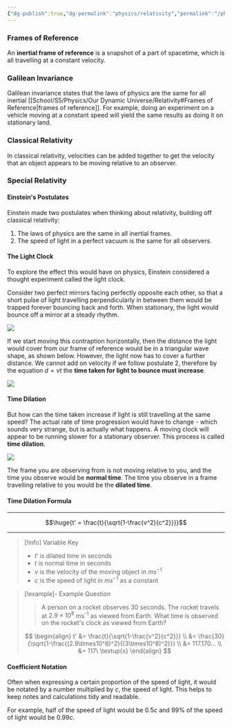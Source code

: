 ```yaml
---
{"dg-publish":true,"dg-permalink":"physics/relativity","permalink":"/physics/relativity/","dgHomeLink":true,"dgPassFrontmatter":false}
---
```



### Frames of Reference
An **inertial frame of reference** is a snapshot of a part of spacetime, which is all travelling at a constant velocity.

### Galilean Invariance
Galilean invariance states that the laws of physics are the same for all inertial [[School/S5/Physics/Our Dynamic Universe/Relativity#Frames of Reference|frames of reference]]. For example, doing an experiment on a vehicle moving at a constant speed will yield the same results as doing it on stationary land.

### Classical Relativity
In classical relativity, velocities can be added together to get the velocity that an object appears to be moving relative to an observer.

<style>
.container {font-family: sans-serif; text-align: center;}
.button-wrapper button {z-index: 1;height: 40px; width: 100px; margin: 10px;padding: 5px;}
.excalidraw .App-menu_top .buttonList { display: flex;}
.excalidraw-wrapper { height: 800px; margin: 50px; position: relative;}
:root[dir="ltr"] .excalidraw .layer-ui__wrapper .zen-mode-transition.App-menu_bottom--transition-left {transform: none;}
</style><script src="https://unpkg.com/react@17/umd/react.production.min.js"></script><script src="https://unpkg.com/react-dom@17/umd/react-dom.production.min.js"></script><script type="text/javascript" src="https://unpkg.com/@excalidraw/excalidraw@0.12.0/dist/excalidraw.production.min.js"></script><div id="Relativity_2022-09-30_1011.05.excalidraw.md1"></div><script>(function(){const InitialData={"type":"excalidraw","version":2,"source":"https://excalidraw.com","elements":[{"type":"ellipse","version":1549,"versionNonce":1052276373,"isDeleted":false,"id":"4Er9wPTWKslRklkEMVLZm","fillStyle":"solid","strokeWidth":2,"strokeStyle":"solid","roughness":1,"opacity":100,"angle":0,"x":208.33101699713984,"y":-100.95340634520743,"strokeColor":"#000000","backgroundColor":"transparent","width":70.703125,"height":65.07547669491527,"seed":1767593051,"groupIds":["os9yYNJUijqUGjCYkEuED"],"strokeSharpness":"sharp","boundElements":[],"updated":1664529359749,"link":null,"locked":false},{"type":"line","version":1613,"versionNonce":2074939,"isDeleted":false,"id":"EHRAteEPd7Mxje56CWbvx","fillStyle":"solid","strokeWidth":2,"strokeStyle":"solid","roughness":1,"opacity":100,"angle":0,"x":239.81936445476708,"y":-36.10474416641863,"strokeColor":"#000000","backgroundColor":"#ced4da","width":3.4692796610169694,"height":78.89300847457628,"seed":1811346133,"groupIds":["os9yYNJUijqUGjCYkEuED"],"strokeSharpness":"round","boundElements":[],"updated":1664529359749,"link":null,"locked":false,"lastCommittedPoint":null,"startArrowhead":null,"endArrowhead":null,"points":[[0,0],[-3.4692796610169694,78.89300847457628]]},{"type":"line","version":1566,"versionNonce":1375132661,"isDeleted":false,"id":"mlKTjfEg3NANX8nxHBimp","fillStyle":"solid","strokeWidth":2,"strokeStyle":"solid","roughness":1,"opacity":100,"angle":0,"x":236.52222462425811,"y":44.8075969352749,"strokeColor":"#000000","backgroundColor":"#ced4da","width":31.230137711864415,"height":48.113082627118615,"seed":692457723,"groupIds":["os9yYNJUijqUGjCYkEuED"],"strokeSharpness":"round","boundElements":[],"updated":1664529359749,"link":null,"locked":false,"lastCommittedPoint":null,"startArrowhead":null,"endArrowhead":null,"points":[[0,0],[31.230137711864415,48.113082627118615]]},{"type":"line","version":1543,"versionNonce":309119451,"isDeleted":false,"id":"jR0FzDWE2nPrsUCkBKV6L","fillStyle":"solid","strokeWidth":2,"strokeStyle":"solid","roughness":1,"opacity":100,"angle":0,"x":231.92741530222406,"y":41.28535117256162,"strokeColor":"#000000","backgroundColor":"#ced4da","width":26.721398305084733,"height":44.696769067796595,"seed":43765813,"groupIds":["os9yYNJUijqUGjCYkEuED"],"strokeSharpness":"round","boundElements":[],"updated":1664529359749,"link":null,"locked":false,"lastCommittedPoint":null,"startArrowhead":null,"endArrowhead":null,"points":[[0,0],[-26.721398305084733,44.696769067796595]]},{"type":"line","version":1519,"versionNonce":788632917,"isDeleted":false,"id":"pjWGrBJKlwrp7RmmjpQXR","fillStyle":"solid","strokeWidth":2,"strokeStyle":"solid","roughness":1,"opacity":100,"angle":0,"x":209.60882420052872,"y":-21.12195814947243,"strokeColor":"#000000","backgroundColor":"#ced4da","width":30.336334745762713,"height":29.118114406779682,"seed":1643133339,"groupIds":["os9yYNJUijqUGjCYkEuED"],"strokeSharpness":"round","boundElements":[],"updated":1664529359749,"link":null,"locked":false,"lastCommittedPoint":null,"startArrowhead":null,"endArrowhead":null,"points":[[0,0],[30.336334745762713,29.118114406779682]]},{"type":"line","version":1539,"versionNonce":1804392059,"isDeleted":false,"id":"hNccGPaCq6L0E3Zg45KtX","fillStyle":"solid","strokeWidth":2,"strokeStyle":"solid","roughness":1,"opacity":100,"angle":0,"x":241.9313877598513,"y":7.506219816629727,"strokeColor":"#000000","backgroundColor":"#ced4da","width":43.71689618644069,"height":24.65572033898303,"seed":528351637,"groupIds":["os9yYNJUijqUGjCYkEuED"],"strokeSharpness":"round","boundElements":[],"updated":1664529359749,"link":null,"locked":false,"lastCommittedPoint":null,"startArrowhead":null,"endArrowhead":null,"points":[[0,0],[43.71689618644069,-24.65572033898303]]},{"type":"line","version":1560,"versionNonce":19800757,"isDeleted":false,"id":"_gopHHvcxu-0gAniLz54Z","fillStyle":"solid","strokeWidth":2,"strokeStyle":"solid","roughness":1,"opacity":100,"angle":0,"x":196.54135862849648,"y":-95.24795126387743,"strokeColor":"#000000","backgroundColor":"transparent","width":101.58390871956954,"height":20.667177336663002,"seed":546065979,"groupIds":["os9yYNJUijqUGjCYkEuED"],"strokeSharpness":"round","boundElements":[],"updated":1664529359749,"link":null,"locked":false,"lastCommittedPoint":null,"startArrowhead":null,"endArrowhead":null,"points":[[0,0],[101.58390871956954,20.667177336663002]]},{"type":"rectangle","version":1867,"versionNonce":172117787,"isDeleted":false,"id":"8QGFshbPX9sTeYuRx7G5-","fillStyle":"solid","strokeWidth":2,"strokeStyle":"solid","roughness":1,"opacity":100,"angle":0.1875122815022081,"x":219.50517716120407,"y":-108.77075097585929,"strokeColor":"#000000","backgroundColor":"#fff","width":60.80038225609772,"height":20.973397018360654,"seed":936576757,"groupIds":["os9yYNJUijqUGjCYkEuED"],"strokeSharpness":"sharp","boundElements":[],"updated":1664529359749,"link":null,"locked":false},{"type":"ellipse","version":1993,"versionNonce":1830945813,"isDeleted":false,"id":"Tl-z7-3QyoIitelIpTnak","fillStyle":"solid","strokeWidth":2,"strokeStyle":"solid","roughness":1,"opacity":100,"angle":0,"x":-161.31415602121433,"y":-102.27038645965894,"strokeColor":"#000000","backgroundColor":"transparent","width":70.703125,"height":65.07547669491527,"seed":389700859,"groupIds":["r-DODbpjr6XA-GJth1Cal"],"strokeSharpness":"sharp","boundElements":[],"updated":1664529359749,"link":null,"locked":false},{"type":"line","version":2057,"versionNonce":1895805883,"isDeleted":false,"id":"u_S7iRModOMXGUPgJJ_fv","fillStyle":"solid","strokeWidth":2,"strokeStyle":"solid","roughness":1,"opacity":100,"angle":0,"x":-129.8258085635871,"y":-37.42172428087014,"strokeColor":"#000000","backgroundColor":"#ced4da","width":3.4692796610169694,"height":78.89300847457628,"seed":1440891957,"groupIds":["r-DODbpjr6XA-GJth1Cal"],"strokeSharpness":"round","boundElements":[],"updated":1664529359749,"link":null,"locked":false,"lastCommittedPoint":null,"startArrowhead":null,"endArrowhead":null,"points":[[0,0],[-3.4692796610169694,78.89300847457628]]},{"type":"line","version":2010,"versionNonce":1725086069,"isDeleted":false,"id":"39ru5A6YSXmq66-cxwN7d","fillStyle":"solid","strokeWidth":2,"strokeStyle":"solid","roughness":1,"opacity":100,"angle":0,"x":-133.12294839409606,"y":43.49061682082157,"strokeColor":"#000000","backgroundColor":"#ced4da","width":31.230137711864415,"height":48.113082627118615,"seed":595264923,"groupIds":["r-DODbpjr6XA-GJth1Cal"],"strokeSharpness":"round","boundElements":[],"updated":1664529359749,"link":null,"locked":false,"lastCommittedPoint":null,"startArrowhead":null,"endArrowhead":null,"points":[[0,0],[31.230137711864415,48.113082627118615]]},{"type":"line","version":1987,"versionNonce":803701851,"isDeleted":false,"id":"ghQtFsj-xshWQdq8IIrSz","fillStyle":"solid","strokeWidth":2,"strokeStyle":"solid","roughness":1,"opacity":100,"angle":0,"x":-137.7177577161283,"y":39.96837105811193,"strokeColor":"#000000","backgroundColor":"#ced4da","width":26.721398305084733,"height":44.696769067796595,"seed":701887893,"groupIds":["r-DODbpjr6XA-GJth1Cal"],"strokeSharpness":"round","boundElements":[],"updated":1664529359749,"link":null,"locked":false,"lastCommittedPoint":null,"startArrowhead":null,"endArrowhead":null,"points":[[0,0],[-26.721398305084733,44.696769067796595]]},{"type":"line","version":2048,"versionNonce":1199948501,"isDeleted":false,"id":"oKZ8Ng-qh794NXwPpK9AH","fillStyle":"solid","strokeWidth":2,"strokeStyle":"solid","roughness":1,"opacity":100,"angle":0,"x":-173.38896897878567,"y":7.0744911510408315,"strokeColor":"#000000","backgroundColor":"#ced4da","width":41.290187301091635,"height":26.446151275789703,"seed":2128452155,"groupIds":["r-DODbpjr6XA-GJth1Cal"],"strokeSharpness":"round","boundElements":[],"updated":1664529359749,"link":null,"locked":false,"lastCommittedPoint":null,"startArrowhead":null,"endArrowhead":null,"points":[[0,0],[41.290187301091635,-26.446151275789703]]},{"type":"line","version":2133,"versionNonce":785137915,"isDeleted":false,"id":"6vMMDxJoBdKm2m711I8gG","fillStyle":"solid","strokeWidth":2,"strokeStyle":"solid","roughness":1,"opacity":100,"angle":0,"x":-133.072500047233,"y":-20.70336593162591,"strokeColor":"#000000","backgroundColor":"#ced4da","width":45.537960414840654,"height":6.804078354733065,"seed":453802741,"groupIds":["r-DODbpjr6XA-GJth1Cal"],"strokeSharpness":"round","boundElements":[],"updated":1664529359750,"link":null,"locked":false,"lastCommittedPoint":null,"startArrowhead":null,"endArrowhead":null,"points":[[0,0],[45.537960414840654,-6.804078354733065]]},{"type":"freedraw","version":16,"versionNonce":600875061,"isDeleted":false,"id":"qLF3DpDVu4EmHv-NvhzUa","fillStyle":"hachure","strokeWidth":0.5,"strokeStyle":"solid","roughness":1,"opacity":100,"angle":0,"x":-83.94512534274384,"y":-39.131068544200104,"strokeColor":"#000000","backgroundColor":"transparent","width":4.644797839580292,"height":22.294961591162036,"seed":1000952187,"groupIds":[],"strokeSharpness":"round","boundElements":[],"updated":1664529359750,"link":null,"locked":false,"points":[[0,0],[-4.644797839580292,22.294961591162036]],"lastCommittedPoint":null,"simulatePressure":true,"pressures":[]},{"type":"freedraw","version":21,"versionNonce":925919643,"isDeleted":false,"id":"wL1v2uTjd3nun-xqLCG9v","fillStyle":"hachure","strokeWidth":0.5,"strokeStyle":"solid","roughness":1,"opacity":100,"angle":0,"x":-88.12543064108672,"y":-19.15848461069595,"strokeColor":"#000000","backgroundColor":"transparent","width":6.038211676895628,"height":0,"seed":2013272341,"groupIds":[],"strokeSharpness":"round","boundElements":[],"updated":1664529359750,"link":null,"locked":false,"points":[[0,0],[1.393435099447629,0],[3.25134147800037,0],[3.715812757105482,0],[5.109247856553111,0],[6.038211676895628,0],[6.038211676895628,0]],"lastCommittedPoint":null,"simulatePressure":true,"pressures":[]},{"type":"freedraw","version":25,"versionNonce":1637405077,"isDeleted":false,"id":"uPN_SZ6sbGTcHdJHOm6i-","fillStyle":"hachure","strokeWidth":0.5,"strokeStyle":"solid","roughness":1,"opacity":100,"angle":0,"x":-82.5516902432962,"y":-21.016412251380956,"strokeColor":"#000000","backgroundColor":"transparent","width":3.25134147800037,"height":7.896118055448369,"seed":1705609397,"groupIds":[],"strokeSharpness":"round","boundElements":[],"updated":1664529359750,"link":null,"locked":false,"points":[[0,0],[0.464471279105112,-0.9289425582102524],[0.928942558210224,-2.786870198895258],[1.857906378552741,-4.180305298342887],[1.857906378552741,-4.644776577447999],[2.322377657657853,-4.644776577447999],[2.322377657657853,-5.109247856553139],[2.322377657657853,-5.573740397790516],[2.786870198895201,-6.038211676895628],[3.25134147800037,-6.967175497238145],[3.25134147800037,-7.896118055448369],[3.25134147800037,-7.896118055448369]],"lastCommittedPoint":null,"simulatePressure":true,"pressures":[]},{"type":"freedraw","version":30,"versionNonce":1044807227,"isDeleted":false,"id":"QaC9fKbM8xbpscGK9BRBe","fillStyle":"hachure","strokeWidth":0.5,"strokeStyle":"solid","roughness":1,"opacity":100,"angle":0,"x":-79.764820044401,"y":-29.37702284806673,"strokeColor":"#000000","backgroundColor":"transparent","width":15.327786093923919,"height":0.464471279105112,"seed":1485011163,"groupIds":[],"strokeSharpness":"round","boundElements":[],"updated":1664529359750,"link":null,"locked":false,"points":[[0,0],[0.46447127910516883,0],[1.8579063785527978,0],[3.715812757105539,0],[5.573740397790516,-0.464471279105112],[6.967175497238145,-0.464471279105112],[7.896118055448426,-0.464471279105112],[9.289553154896055,-0.464471279105112],[9.754045696133403,-0.464471279105112],[10.218516975238572,-0.464471279105112],[10.682988254343684,-0.464471279105112],[11.147480795581032,-0.464471279105112],[12.076423353791313,-0.464471279105112],[13.00538717413383,-0.464471279105112],[14.86329355268657,-0.464471279105112],[15.327786093923919,-0.464471279105112],[15.327786093923919,-0.464471279105112]],"lastCommittedPoint":null,"simulatePressure":true,"pressures":[]},{"type":"freedraw","version":42,"versionNonce":236181237,"isDeleted":false,"id":"dXD1veA7qHwB7QpElNCCm","fillStyle":"hachure","strokeWidth":0.5,"strokeStyle":"solid","roughness":1,"opacity":100,"angle":0,"x":-82.5516902432962,"y":-41.91793874309536,"strokeColor":"#000000","backgroundColor":"transparent","width":20.43703395047703,"height":10.683009516475892,"seed":1076640379,"groupIds":[],"strokeSharpness":"round","boundElements":[],"updated":1664529359750,"link":null,"locked":false,"points":[[0,0],[0.464471279105112,0],[1.857906378552741,0],[3.715812757105482,0],[5.109247856553111,0],[6.967175497238088,0],[8.825081875790886,0],[10.682988254343627,0],[12.076423353791256,0],[13.934350994476233,0],[15.327786093923862,0],[16.256728652134143,0],[17.18569247247666,0],[18.11465629281912,0],[18.579127571924232,0],[19.0435988510294,0],[19.97256267137186,0],[20.43703395047703,0],[20.43703395047703,0.4644925412373766],[20.43703395047703,1.8579276406850056],[20.43703395047703,4.644797839580264],[20.43703395047703,6.502704218133005],[20.43703395047703,7.431668038475522],[20.43703395047703,8.360610596685774],[20.43703395047703,8.82510313792315],[20.43703395047703,9.754045696133375],[20.43703395047703,10.21853823737078],[20.43703395047703,10.683009516475892],[20.43703395047703,10.683009516475892]],"lastCommittedPoint":null,"simulatePressure":true,"pressures":[]},{"type":"freedraw","version":22,"versionNonce":1861287643,"isDeleted":false,"id":"EgOuPK27FkP9ZOzIt9OUT","fillStyle":"hachure","strokeWidth":0.5,"strokeStyle":"solid","roughness":1,"opacity":100,"angle":0,"x":-28.207721364838733,"y":-41.453446201857986,"strokeColor":"#000000","backgroundColor":"transparent","width":0,"height":7.431646776343257,"seed":1403262939,"groupIds":[],"strokeSharpness":"round","boundElements":[],"updated":1664529359750,"link":null,"locked":false,"points":[[0,0],[0,0.9289425582102524],[0,1.857906378552741],[0,2.786870198895258],[0,3.7158127571055104],[0,6.502682956000768],[0,6.967175497238145],[0,7.431646776343257],[0,7.431646776343257]],"lastCommittedPoint":null,"simulatePressure":true,"pressures":[]},{"type":"freedraw","version":55,"versionNonce":1942433877,"isDeleted":false,"id":"NIGJ4TLgQGTLSy0ghL8rg","fillStyle":"hachure","strokeWidth":0.5,"strokeStyle":"solid","roughness":1,"opacity":100,"angle":0,"x":-27.27877880662851,"y":-41.91793874309536,"strokeColor":"#000000","backgroundColor":"transparent","width":12.076423353791256,"height":6.502704218133005,"seed":2108870395,"groupIds":[],"strokeSharpness":"round","boundElements":[],"updated":1664529359750,"link":null,"locked":false,"points":[[0,0],[0.464492541237405,0],[0.928963820342517,0],[1.393435099447629,0],[1.857927640685034,0],[2.322398919790146,0],[2.786870198895258,0],[3.251362740132663,0],[4.180305298342887,0],[4.644797839580292,0],[6.502704218133033,1.393435099447629],[6.967175497238145,1.8579276406850056],[7.43166803847555,2.3223989197901176],[7.896139317580662,2.786870198895258],[7.896139317580662,3.2513627401326346],[8.360610596685774,3.7158340192377466],[8.360610596685774,4.180305298342887],[8.360610596685774,4.644797839580264],[8.360610596685774,5.109269118685376],[8.360610596685774,5.573740397790516],[7.896139317580662,5.573740397790516],[7.43166803847555,5.573740397790516],[6.967175497238145,5.573740397790516],[6.502704218133033,6.038232939027893],[6.038232939027921,6.038232939027893],[5.573740397790516,6.038232939027893],[5.109269118685404,6.502704218133005],[4.644797839580292,6.502704218133005],[4.180305298342887,6.502704218133005],[3.715834019237775,6.502704218133005],[3.251362740132663,6.502704218133005],[2.786870198895258,6.502704218133005],[1.857927640685034,6.502704218133005],[0.928963820342517,6.502704218133005],[0,6.502704218133005],[-1.393435099447629,6.502704218133005],[-1.857906378552741,6.502704218133005],[-2.322377657657853,6.502704218133005],[-2.786870198895258,6.502704218133005],[-3.25134147800037,6.502704218133005],[-3.715812757105482,6.502704218133005],[-3.715812757105482,6.502704218133005]],"lastCommittedPoint":null,"simulatePressure":true,"pressures":[]},{"type":"freedraw","version":20,"versionNonce":1942121339,"isDeleted":false,"id":"tB3QpYZw6Bv-PrIaoxphE","fillStyle":"hachure","strokeWidth":0.5,"strokeStyle":"solid","roughness":1,"opacity":100,"angle":0,"x":-37.03282450276191,"y":-43.31137384254299,"strokeColor":"#000000","backgroundColor":"transparent","width":15.327786093923862,"height":1.8579063785527694,"seed":396252635,"groupIds":[],"strokeSharpness":"round","boundElements":[],"updated":1664529359750,"link":null,"locked":false,"points":[[0,0],[-2.322377657657853,0],[-4.644776577447999,-0.4644712791051404],[-9.754045696133403,-0.9289425582102524],[-12.076423353791256,-1.8579063785527694],[-14.398822273581402,-1.8579063785527694],[-15.327786093923862,-1.8579063785527694],[-15.327786093923862,-1.8579063785527694]],"lastCommittedPoint":null,"simulatePressure":true,"pressures":[]},{"type":"freedraw","version":23,"versionNonce":1887985077,"isDeleted":false,"id":"2xutZgqMYWvRo5avUfhx6","fillStyle":"hachure","strokeWidth":0.5,"strokeStyle":"solid","roughness":1,"opacity":100,"angle":0,"x":-36.103860682419395,"y":-38.202104723857616,"strokeColor":"#000000","backgroundColor":"transparent","width":13.005387174133773,"height":0.464471279105112,"seed":1590228693,"groupIds":[],"strokeSharpness":"round","boundElements":[],"updated":1664529359750,"link":null,"locked":false,"points":[[0,0],[-0.464471279105112,0],[-1.857906378552741,0],[-3.25134147800037,0],[-4.644776577447999,-0.464471279105112],[-6.502704218133033,-0.464471279105112],[-8.360610596685774,-0.464471279105112],[-10.68300951647592,-0.464471279105112],[-12.076444615923549,-0.464471279105112],[-13.005387174133773,-0.464471279105112],[-13.005387174133773,-0.464471279105112]],"lastCommittedPoint":null,"simulatePressure":true,"pressures":[]},{"type":"freedraw","version":23,"versionNonce":16598043,"isDeleted":false,"id":"0nCSoHqCOJwPY-p-MxOSN","fillStyle":"hachure","strokeWidth":0.5,"strokeStyle":"solid","roughness":1,"opacity":100,"angle":0,"x":-35.63938940331428,"y":-31.699400505724583,"strokeColor":"#000000","backgroundColor":"transparent","width":26.475266889504894,"height":4.644776577447999,"seed":734597909,"groupIds":[],"strokeSharpness":"round","boundElements":[],"updated":1664529359750,"link":null,"locked":false,"points":[[0,0],[-0.928942558210224,0],[-2.786870198895258,0],[-6.967175497238145,0.464471279105112],[-10.218516975238515,0.928942558210224],[-18.11465629281912,2.322377657657853],[-19.50809139226675,2.786870198895258],[-22.759432870267176,3.715812757105482],[-25.081831790057265,4.180305298342859],[-26.475266889504894,4.644776577447999],[-26.475266889504894,4.644776577447999]],"lastCommittedPoint":null,"simulatePressure":true,"pressures":[]},{"type":"text","version":111,"versionNonce":192732949,"isDeleted":false,"id":"eSmfzAgC","fillStyle":"hachure","strokeWidth":0.5,"strokeStyle":"solid","roughness":1,"opacity":100,"angle":0,"x":-181.48559293514396,"y":113.04291045048734,"strokeColor":"#000000","backgroundColor":"transparent","width":92,"height":25,"seed":1133969237,"groupIds":[],"strokeSharpness":"sharp","boundElements":[],"updated":1664529359750,"link":null,"locked":false,"fontSize":20,"fontFamily":1,"text":"v = 0 ms","rawText":"v = 0 ms","baseline":17,"textAlign":"left","verticalAlign":"top","containerId":null,"originalText":"v = 0 ms"},{"type":"text","version":56,"versionNonce":513018043,"isDeleted":false,"id":"fRnRcil1","fillStyle":"hachure","strokeWidth":0.5,"strokeStyle":"solid","roughness":1,"opacity":100,"angle":0,"x":-91.84128592245679,"y":108.07577747751372,"strokeColor":"#000000","backgroundColor":"transparent","width":13,"height":20,"seed":994274133,"groupIds":[],"strokeSharpness":"sharp","boundElements":[],"updated":1664529359750,"link":null,"locked":false,"fontSize":16,"fontFamily":1,"text":"-1","rawText":"-1","baseline":14,"textAlign":"left","verticalAlign":"top","containerId":null,"originalText":"-1"},{"type":"text","version":151,"versionNonce":1260008565,"isDeleted":false,"id":"gxlxTUiM","fillStyle":"hachure","strokeWidth":0.5,"strokeStyle":"solid","roughness":1,"opacity":100,"angle":0,"x":188.50962169849765,"y":109.47183174656539,"strokeColor":"#000000","backgroundColor":"transparent","width":92,"height":25,"seed":1600751163,"groupIds":[],"strokeSharpness":"sharp","boundElements":[],"updated":1664529359750,"link":null,"locked":false,"fontSize":20,"fontFamily":1,"text":"v = 0 ms","rawText":"v = 0 ms","baseline":17,"textAlign":"left","verticalAlign":"top","containerId":null,"originalText":"v = 0 ms"},{"type":"text","version":96,"versionNonce":841562459,"isDeleted":false,"id":"egyGa8WT","fillStyle":"hachure","strokeWidth":0.5,"strokeStyle":"solid","roughness":1,"opacity":100,"angle":0,"x":278.1539287111848,"y":104.50469877359171,"strokeColor":"#000000","backgroundColor":"transparent","width":13,"height":20,"seed":1250250485,"groupIds":[],"strokeSharpness":"sharp","boundElements":[],"updated":1664529359750,"link":null,"locked":false,"fontSize":16,"fontFamily":1,"text":"-1","rawText":"-1","baseline":14,"textAlign":"left","verticalAlign":"top","containerId":null,"originalText":"-1"},{"type":"arrow","version":186,"versionNonce":1260772821,"isDeleted":false,"id":"OAYxAjsIbHff58bV1zPfg","fillStyle":"hachure","strokeWidth":1,"strokeStyle":"solid","roughness":1,"opacity":100,"angle":0,"x":-69.54632433129461,"y":-86.97231194239234,"strokeColor":"#000000","backgroundColor":"transparent","width":71.52966135093413,"height":0,"seed":1080163509,"groupIds":[],"strokeSharpness":"round","boundElements":[],"updated":1664529359750,"link":null,"locked":false,"startBinding":null,"endBinding":null,"lastCommittedPoint":null,"startArrowhead":null,"endArrowhead":"arrow","points":[[0,0],[71.52966135093413,0]]},{"type":"arrow","version":50,"versionNonce":1225741819,"isDeleted":false,"id":"3T_PricQ2dUOSQ8ho2qwh","fillStyle":"hachure","strokeWidth":1,"strokeStyle":"solid","roughness":1,"opacity":100,"angle":0,"x":100.9172503425533,"y":-88.3657683039722,"strokeColor":"#000000","backgroundColor":"transparent","width":77.10342301085689,"height":0,"seed":322090683,"groupIds":[],"strokeSharpness":"round","boundElements":[],"updated":1664529359750,"link":null,"locked":false,"startBinding":null,"endBinding":null,"lastCommittedPoint":null,"startArrowhead":null,"endArrowhead":"arrow","points":[[0,0],[77.10342301085689,0]]},{"type":"text","version":149,"versionNonce":313875253,"isDeleted":false,"id":"J8e8C9uo","fillStyle":"hachure","strokeWidth":1,"strokeStyle":"solid","roughness":1,"opacity":100,"angle":0,"x":-63.508091392266806,"y":-131.7726819698204,"strokeColor":"#000000","backgroundColor":"transparent","width":54,"height":25,"seed":706259771,"groupIds":[],"strokeSharpness":"sharp","boundElements":[],"updated":1664529359750,"link":null,"locked":false,"fontSize":20,"fontFamily":1,"text":"16 ms","rawText":"16 ms","baseline":17,"textAlign":"left","verticalAlign":"top","containerId":null,"originalText":"16 ms"},{"type":"text","version":102,"versionNonce":575200923,"isDeleted":false,"id":"H1LBJyF9","fillStyle":"hachure","strokeWidth":0.5,"strokeStyle":"solid","roughness":1,"opacity":100,"angle":0,"x":-11.21606348608509,"y":-139.4721356308756,"strokeColor":"#000000","backgroundColor":"transparent","width":13,"height":20,"seed":369432181,"groupIds":[],"strokeSharpness":"sharp","boundElements":[],"updated":1664529359750,"link":null,"locked":false,"fontSize":16,"fontFamily":1,"text":"-1","rawText":"-1","baseline":14,"textAlign":"left","verticalAlign":"top","containerId":null,"originalText":"-1"},{"type":"text","version":154,"versionNonce":707669141,"isDeleted":false,"id":"Ko3rHci7","fillStyle":"hachure","strokeWidth":1,"strokeStyle":"solid","roughness":1,"opacity":100,"angle":0,"x":110.57424684862679,"y":-130.92295513929284,"strokeColor":"#000000","backgroundColor":"transparent","width":54,"height":25,"seed":1297000949,"groupIds":[],"strokeSharpness":"sharp","boundElements":[],"updated":1664529359750,"link":null,"locked":false,"fontSize":20,"fontFamily":1,"text":"16 ms","rawText":"16 ms","baseline":17,"textAlign":"left","verticalAlign":"top","containerId":null,"originalText":"16 ms"},{"type":"text","version":107,"versionNonce":2022200123,"isDeleted":false,"id":"RsxKDWUO","fillStyle":"hachure","strokeWidth":0.5,"strokeStyle":"solid","roughness":1,"opacity":100,"angle":0,"x":162.8662747548085,"y":-138.62240880034798,"strokeColor":"#000000","backgroundColor":"transparent","width":13,"height":20,"seed":1942019035,"groupIds":[],"strokeSharpness":"sharp","boundElements":[],"updated":1664529359750,"link":null,"locked":false,"fontSize":16,"fontFamily":1,"text":"-1","rawText":"-1","baseline":14,"textAlign":"left","verticalAlign":"top","containerId":null,"originalText":"-1"},{"type":"ellipse","version":1624,"versionNonce":1900401141,"isDeleted":false,"id":"WR3GCEfZ6haam4x39na28","fillStyle":"solid","strokeWidth":2,"strokeStyle":"solid","roughness":1,"opacity":100,"angle":0,"x":205.8740356718029,"y":222.4587922780648,"strokeColor":"#000000","backgroundColor":"transparent","width":70.703125,"height":65.07547669491527,"seed":1172131131,"groupIds":["wEcXDuYoWaokozWmjKGrU"],"strokeSharpness":"sharp","boundElements":[],"updated":1664529359750,"link":null,"locked":false},{"type":"line","version":1688,"versionNonce":204485595,"isDeleted":false,"id":"pcHKvxTkO-cGBzHr4WImC","fillStyle":"solid","strokeWidth":2,"strokeStyle":"solid","roughness":1,"opacity":100,"angle":0,"x":237.36238312943013,"y":287.30745445685363,"strokeColor":"#000000","backgroundColor":"#ced4da","width":3.4692796610169694,"height":78.89300847457628,"seed":190150645,"groupIds":["wEcXDuYoWaokozWmjKGrU"],"strokeSharpness":"round","boundElements":[],"updated":1664529359750,"link":null,"locked":false,"lastCommittedPoint":null,"startArrowhead":null,"endArrowhead":null,"points":[[0,0],[-3.4692796610169694,78.89300847457628]]},{"type":"line","version":1641,"versionNonce":889310037,"isDeleted":false,"id":"d70Nak5ZQBtyQc7w7yBJ6","fillStyle":"solid","strokeWidth":2,"strokeStyle":"solid","roughness":1,"opacity":100,"angle":0,"x":234.06524329892116,"y":368.21979555854716,"strokeColor":"#000000","backgroundColor":"#ced4da","width":31.230137711864415,"height":48.113082627118615,"seed":416673243,"groupIds":["wEcXDuYoWaokozWmjKGrU"],"strokeSharpness":"round","boundElements":[],"updated":1664529359750,"link":null,"locked":false,"lastCommittedPoint":null,"startArrowhead":null,"endArrowhead":null,"points":[[0,0],[31.230137711864415,48.113082627118615]]},{"type":"line","version":1618,"versionNonce":1834156155,"isDeleted":false,"id":"HnaEvk4Gb9Fjo4rm_wrvX","fillStyle":"solid","strokeWidth":2,"strokeStyle":"solid","roughness":1,"opacity":100,"angle":0,"x":229.4704339768871,"y":364.6975497958339,"strokeColor":"#000000","backgroundColor":"#ced4da","width":26.721398305084733,"height":44.696769067796595,"seed":2049749333,"groupIds":["wEcXDuYoWaokozWmjKGrU"],"strokeSharpness":"round","boundElements":[],"updated":1664529359750,"link":null,"locked":false,"lastCommittedPoint":null,"startArrowhead":null,"endArrowhead":null,"points":[[0,0],[-26.721398305084733,44.696769067796595]]},{"type":"line","version":1594,"versionNonce":95918261,"isDeleted":false,"id":"5L6MqhHyu2fhho-m2QGw_","fillStyle":"solid","strokeWidth":2,"strokeStyle":"solid","roughness":1,"opacity":100,"angle":0,"x":207.15184287519176,"y":302.2902404737998,"strokeColor":"#000000","backgroundColor":"#ced4da","width":30.336334745762713,"height":29.118114406779682,"seed":288455291,"groupIds":["wEcXDuYoWaokozWmjKGrU"],"strokeSharpness":"round","boundElements":[],"updated":1664529359750,"link":null,"locked":false,"lastCommittedPoint":null,"startArrowhead":null,"endArrowhead":null,"points":[[0,0],[30.336334745762713,29.118114406779682]]},{"type":"line","version":1614,"versionNonce":95631643,"isDeleted":false,"id":"1rHIR5EQyO6Q4Yaj9VihK","fillStyle":"solid","strokeWidth":2,"strokeStyle":"solid","roughness":1,"opacity":100,"angle":0,"x":239.47440643451435,"y":330.918418439902,"strokeColor":"#000000","backgroundColor":"#ced4da","width":43.71689618644069,"height":24.65572033898303,"seed":1888861877,"groupIds":["wEcXDuYoWaokozWmjKGrU"],"strokeSharpness":"round","boundElements":[],"updated":1664529359750,"link":null,"locked":false,"lastCommittedPoint":null,"startArrowhead":null,"endArrowhead":null,"points":[[0,0],[43.71689618644069,-24.65572033898303]]},{"type":"line","version":1635,"versionNonce":1292679701,"isDeleted":false,"id":"dNabVmEZZ4LJbcXAv3mme","fillStyle":"solid","strokeWidth":2,"strokeStyle":"solid","roughness":1,"opacity":100,"angle":0,"x":194.08437730315953,"y":228.1642473593948,"strokeColor":"#000000","backgroundColor":"transparent","width":101.58390871956954,"height":20.667177336663002,"seed":1538421531,"groupIds":["wEcXDuYoWaokozWmjKGrU"],"strokeSharpness":"round","boundElements":[],"updated":1664529359750,"link":null,"locked":false,"lastCommittedPoint":null,"startArrowhead":null,"endArrowhead":null,"points":[[0,0],[101.58390871956954,20.667177336663002]]},{"type":"rectangle","version":1942,"versionNonce":1656970683,"isDeleted":false,"id":"xRWzX7WXPw-OGNhAHapRQ","fillStyle":"solid","strokeWidth":2,"strokeStyle":"solid","roughness":1,"opacity":100,"angle":0.1875122815022081,"x":217.04819583586712,"y":214.64144764741295,"strokeColor":"#000000","backgroundColor":"#fff","width":60.80038225609772,"height":20.973397018360654,"seed":1161175061,"groupIds":["wEcXDuYoWaokozWmjKGrU"],"strokeSharpness":"sharp","boundElements":[],"updated":1664529359750,"link":null,"locked":false},{"type":"ellipse","version":2116,"versionNonce":603369333,"isDeleted":false,"id":"TpLT292s1R_Y3gwvfymrb","fillStyle":"solid","strokeWidth":2,"strokeStyle":"solid","roughness":1,"opacity":100,"angle":0.14494509170156356,"x":-157.5859509853729,"y":213.03433730301737,"strokeColor":"#000000","backgroundColor":"transparent","width":70.703125,"height":65.07547669491527,"seed":1758156731,"groupIds":["3OQXqrf_3e3fCmiivFYcw"],"strokeSharpness":"sharp","boundElements":[{"id":"4kZ4L7eMWAEqyN4CtrVmO","type":"arrow"}],"updated":1664529359750,"link":null,"locked":false},{"type":"line","version":2179,"versionNonce":1067839067,"isDeleted":false,"id":"3ZI2wI7zkVNYSv0lLu4Zt","fillStyle":"solid","strokeWidth":2,"strokeStyle":"solid","roughness":1,"opacity":100,"angle":0.14494509170156356,"x":-136.40010859422577,"y":276.29014775790483,"strokeColor":"#000000","backgroundColor":"#ced4da","width":3.4692796610169694,"height":78.89300847457628,"seed":1577276789,"groupIds":["3OQXqrf_3e3fCmiivFYcw"],"strokeSharpness":"round","boundElements":[],"updated":1664529359750,"link":null,"locked":false,"lastCommittedPoint":null,"startArrowhead":null,"endArrowhead":null,"points":[[0,0],[-3.4692796610169694,78.89300847457628]]},{"type":"line","version":2175,"versionNonce":1757083861,"isDeleted":false,"id":"PgpDS_8ksaRltzMebwcds","fillStyle":"solid","strokeWidth":2,"strokeStyle":"solid","roughness":1,"opacity":100,"angle":0.14494509170156356,"x":-147.47952593080444,"y":358.91179480107905,"strokeColor":"#000000","backgroundColor":"#ced4da","width":35.4104430102073,"height":22.566800820088474,"seed":1990109275,"groupIds":["3OQXqrf_3e3fCmiivFYcw"],"strokeSharpness":"round","boundElements":[],"updated":1664529359750,"link":null,"locked":false,"lastCommittedPoint":null,"startArrowhead":null,"endArrowhead":null,"points":[[0,0],[35.4104430102073,22.566800820088474]]},{"type":"line","version":2148,"versionNonce":1328376571,"isDeleted":false,"id":"WjHSwFzQ5HNRJxKU6ZAWi","fillStyle":"solid","strokeWidth":2,"strokeStyle":"solid","roughness":1,"opacity":100,"angle":0.14494509170156356,"x":-151.5002097051901,"y":350.13948884488127,"strokeColor":"#000000","backgroundColor":"#ced4da","width":30.901703603427592,"height":26.582112774977418,"seed":1178787541,"groupIds":["3OQXqrf_3e3fCmiivFYcw"],"strokeSharpness":"round","boundElements":[],"updated":1664529359751,"link":null,"locked":false,"lastCommittedPoint":null,"startArrowhead":null,"endArrowhead":null,"points":[[0,0],[-30.901703603427592,26.582112774977418]]},{"type":"line","version":2170,"versionNonce":351213109,"isDeleted":false,"id":"bQNz0webC0uMCM_SrgTku","fillStyle":"solid","strokeWidth":2,"strokeStyle":"solid","roughness":1,"opacity":100,"angle":0.14494509170156356,"x":-178.5405511002317,"y":317.83888644393875,"strokeColor":"#000000","backgroundColor":"#ced4da","width":41.290187301091635,"height":26.446151275789703,"seed":1526654203,"groupIds":["3OQXqrf_3e3fCmiivFYcw"],"strokeSharpness":"round","boundElements":[],"updated":1664529359751,"link":null,"locked":false,"lastCommittedPoint":null,"startArrowhead":null,"endArrowhead":null,"points":[[0,0],[41.290187301091635,-26.446151275789703]]},{"type":"line","version":2255,"versionNonce":1172067227,"isDeleted":false,"id":"-imTq5WzEFRUM917HZk-g","fillStyle":"solid","strokeWidth":2,"strokeStyle":"solid","roughness":1,"opacity":100,"angle":0.14494509170156356,"x":-135.98896352545285,"y":296.4308375111785,"strokeColor":"#000000","backgroundColor":"#ced4da","width":45.537960414840654,"height":6.804078354733065,"seed":76168245,"groupIds":["3OQXqrf_3e3fCmiivFYcw"],"strokeSharpness":"round","boundElements":[],"updated":1664529359751,"link":null,"locked":false,"lastCommittedPoint":null,"startArrowhead":null,"endArrowhead":null,"points":[[0,0],[45.537960414840654,-6.804078354733065]]},{"type":"freedraw","version":91,"versionNonce":1400407957,"isDeleted":false,"id":"Oxs5MawgWc1P8XxmsgfRj","fillStyle":"hachure","strokeWidth":0.5,"strokeStyle":"solid","roughness":1,"opacity":100,"angle":0,"x":-86.40210666808082,"y":284.2811300790721,"strokeColor":"#000000","backgroundColor":"transparent","width":4.644797839580292,"height":22.294961591162036,"seed":225349019,"groupIds":[],"strokeSharpness":"round","boundElements":[],"updated":1664529359751,"link":null,"locked":false,"points":[[0,0],[-4.644797839580292,22.294961591162036]],"lastCommittedPoint":null,"simulatePressure":true,"pressures":[]},{"type":"freedraw","version":96,"versionNonce":602220603,"isDeleted":false,"id":"rWFlN3vZltER6pNdMyGqE","fillStyle":"hachure","strokeWidth":0.5,"strokeStyle":"solid","roughness":1,"opacity":100,"angle":0,"x":-90.5824119664237,"y":304.2537140125763,"strokeColor":"#000000","backgroundColor":"transparent","width":6.038211676895628,"height":0,"seed":817819029,"groupIds":[],"strokeSharpness":"round","boundElements":[],"updated":1664529359751,"link":null,"locked":false,"points":[[0,0],[1.393435099447629,0],[3.25134147800037,0],[3.715812757105482,0],[5.109247856553111,0],[6.038211676895628,0],[6.038211676895628,0]],"lastCommittedPoint":null,"simulatePressure":true,"pressures":[]},{"type":"freedraw","version":100,"versionNonce":1452068085,"isDeleted":false,"id":"IvzsyHdJte8AVlr4Tt3RY","fillStyle":"hachure","strokeWidth":0.5,"strokeStyle":"solid","roughness":1,"opacity":100,"angle":0,"x":-85.00867156863319,"y":302.3957863718913,"strokeColor":"#000000","backgroundColor":"transparent","width":3.25134147800037,"height":7.896118055448369,"seed":1897931323,"groupIds":[],"strokeSharpness":"round","boundElements":[],"updated":1664529359751,"link":null,"locked":false,"points":[[0,0],[0.464471279105112,-0.9289425582102524],[0.928942558210224,-2.786870198895258],[1.857906378552741,-4.180305298342887],[1.857906378552741,-4.644776577447999],[2.322377657657853,-4.644776577447999],[2.322377657657853,-5.109247856553139],[2.322377657657853,-5.573740397790516],[2.786870198895201,-6.038211676895628],[3.25134147800037,-6.967175497238145],[3.25134147800037,-7.896118055448369],[3.25134147800037,-7.896118055448369]],"lastCommittedPoint":null,"simulatePressure":true,"pressures":[]},{"type":"freedraw","version":105,"versionNonce":1059743963,"isDeleted":false,"id":"1TFvAFYb5IyRkaX29IPa3","fillStyle":"hachure","strokeWidth":0.5,"strokeStyle":"solid","roughness":1,"opacity":100,"angle":0,"x":-82.22180136973793,"y":294.0351757752055,"strokeColor":"#000000","backgroundColor":"transparent","width":15.327786093923919,"height":0.464471279105112,"seed":1242985205,"groupIds":[],"strokeSharpness":"round","boundElements":[],"updated":1664529359751,"link":null,"locked":false,"points":[[0,0],[0.46447127910516883,0],[1.8579063785527978,0],[3.715812757105539,0],[5.573740397790516,-0.464471279105112],[6.967175497238145,-0.464471279105112],[7.896118055448426,-0.464471279105112],[9.289553154896055,-0.464471279105112],[9.754045696133403,-0.464471279105112],[10.218516975238572,-0.464471279105112],[10.682988254343684,-0.464471279105112],[11.147480795581032,-0.464471279105112],[12.076423353791313,-0.464471279105112],[13.00538717413383,-0.464471279105112],[14.86329355268657,-0.464471279105112],[15.327786093923919,-0.464471279105112],[15.327786093923919,-0.464471279105112]],"lastCommittedPoint":null,"simulatePressure":true,"pressures":[]},{"type":"freedraw","version":117,"versionNonce":1840342613,"isDeleted":false,"id":"bO_LR1SquH7HoH8bc1Ayj","fillStyle":"hachure","strokeWidth":0.5,"strokeStyle":"solid","roughness":1,"opacity":100,"angle":0,"x":-85.00867156863319,"y":281.49425988017686,"strokeColor":"#000000","backgroundColor":"transparent","width":20.43703395047703,"height":10.683009516475892,"seed":1593189083,"groupIds":[],"strokeSharpness":"round","boundElements":[],"updated":1664529359751,"link":null,"locked":false,"points":[[0,0],[0.464471279105112,0],[1.857906378552741,0],[3.715812757105482,0],[5.109247856553111,0],[6.967175497238088,0],[8.825081875790886,0],[10.682988254343627,0],[12.076423353791256,0],[13.934350994476233,0],[15.327786093923862,0],[16.256728652134143,0],[17.18569247247666,0],[18.11465629281912,0],[18.579127571924232,0],[19.0435988510294,0],[19.97256267137186,0],[20.43703395047703,0],[20.43703395047703,0.4644925412373766],[20.43703395047703,1.8579276406850056],[20.43703395047703,4.644797839580264],[20.43703395047703,6.502704218133005],[20.43703395047703,7.431668038475522],[20.43703395047703,8.360610596685774],[20.43703395047703,8.82510313792315],[20.43703395047703,9.754045696133375],[20.43703395047703,10.21853823737078],[20.43703395047703,10.683009516475892],[20.43703395047703,10.683009516475892]],"lastCommittedPoint":null,"simulatePressure":true,"pressures":[]},{"type":"freedraw","version":97,"versionNonce":222205307,"isDeleted":false,"id":"x5tfTRPwwOQz2ksIDlC3A","fillStyle":"hachure","strokeWidth":0.5,"strokeStyle":"solid","roughness":1,"opacity":100,"angle":0,"x":-30.664702690175687,"y":281.95875242141426,"strokeColor":"#000000","backgroundColor":"transparent","width":0,"height":7.431646776343257,"seed":1293306965,"groupIds":[],"strokeSharpness":"round","boundElements":[],"updated":1664529359751,"link":null,"locked":false,"points":[[0,0],[0,0.9289425582102524],[0,1.857906378552741],[0,2.786870198895258],[0,3.7158127571055104],[0,6.502682956000768],[0,6.967175497238145],[0,7.431646776343257],[0,7.431646776343257]],"lastCommittedPoint":null,"simulatePressure":true,"pressures":[]},{"type":"freedraw","version":130,"versionNonce":1539036085,"isDeleted":false,"id":"VQOfm5ZkTB0SL0QeIJJ4j","fillStyle":"hachure","strokeWidth":0.5,"strokeStyle":"solid","roughness":1,"opacity":100,"angle":0,"x":-29.735760131965463,"y":281.49425988017686,"strokeColor":"#000000","backgroundColor":"transparent","width":12.076423353791256,"height":6.502704218133005,"seed":1870860155,"groupIds":[],"strokeSharpness":"round","boundElements":[],"updated":1664529359751,"link":null,"locked":false,"points":[[0,0],[0.464492541237405,0],[0.928963820342517,0],[1.393435099447629,0],[1.857927640685034,0],[2.322398919790146,0],[2.786870198895258,0],[3.251362740132663,0],[4.180305298342887,0],[4.644797839580292,0],[6.502704218133033,1.393435099447629],[6.967175497238145,1.8579276406850056],[7.43166803847555,2.3223989197901176],[7.896139317580662,2.786870198895258],[7.896139317580662,3.2513627401326346],[8.360610596685774,3.7158340192377466],[8.360610596685774,4.180305298342887],[8.360610596685774,4.644797839580264],[8.360610596685774,5.109269118685376],[8.360610596685774,5.573740397790516],[7.896139317580662,5.573740397790516],[7.43166803847555,5.573740397790516],[6.967175497238145,5.573740397790516],[6.502704218133033,6.038232939027893],[6.038232939027921,6.038232939027893],[5.573740397790516,6.038232939027893],[5.109269118685404,6.502704218133005],[4.644797839580292,6.502704218133005],[4.180305298342887,6.502704218133005],[3.715834019237775,6.502704218133005],[3.251362740132663,6.502704218133005],[2.786870198895258,6.502704218133005],[1.857927640685034,6.502704218133005],[0.928963820342517,6.502704218133005],[0,6.502704218133005],[-1.393435099447629,6.502704218133005],[-1.857906378552741,6.502704218133005],[-2.322377657657853,6.502704218133005],[-2.786870198895258,6.502704218133005],[-3.25134147800037,6.502704218133005],[-3.715812757105482,6.502704218133005],[-3.715812757105482,6.502704218133005]],"lastCommittedPoint":null,"simulatePressure":true,"pressures":[]},{"type":"freedraw","version":95,"versionNonce":761540123,"isDeleted":false,"id":"V4jUobMW6ADzOpxpBkx0x","fillStyle":"hachure","strokeWidth":0.5,"strokeStyle":"solid","roughness":1,"opacity":100,"angle":0,"x":-39.489805828098866,"y":280.1008247807292,"strokeColor":"#000000","backgroundColor":"transparent","width":15.327786093923862,"height":1.8579063785527694,"seed":160692661,"groupIds":[],"strokeSharpness":"round","boundElements":[],"updated":1664529359751,"link":null,"locked":false,"points":[[0,0],[-2.322377657657853,0],[-4.644776577447999,-0.4644712791051404],[-9.754045696133403,-0.9289425582102524],[-12.076423353791256,-1.8579063785527694],[-14.398822273581402,-1.8579063785527694],[-15.327786093923862,-1.8579063785527694],[-15.327786093923862,-1.8579063785527694]],"lastCommittedPoint":null,"simulatePressure":true,"pressures":[]},{"type":"freedraw","version":98,"versionNonce":1825674517,"isDeleted":false,"id":"aLUHZYgBlZ4jNQlRBiY1W","fillStyle":"hachure","strokeWidth":0.5,"strokeStyle":"solid","roughness":1,"opacity":100,"angle":0,"x":-38.56084200775635,"y":285.2100938994146,"strokeColor":"#000000","backgroundColor":"transparent","width":13.005387174133773,"height":0.464471279105112,"seed":84502555,"groupIds":[],"strokeSharpness":"round","boundElements":[],"updated":1664529359751,"link":null,"locked":false,"points":[[0,0],[-0.464471279105112,0],[-1.857906378552741,0],[-3.25134147800037,0],[-4.644776577447999,-0.464471279105112],[-6.502704218133033,-0.464471279105112],[-8.360610596685774,-0.464471279105112],[-10.68300951647592,-0.464471279105112],[-12.076444615923549,-0.464471279105112],[-13.005387174133773,-0.464471279105112],[-13.005387174133773,-0.464471279105112]],"lastCommittedPoint":null,"simulatePressure":true,"pressures":[]},{"type":"freedraw","version":98,"versionNonce":848147131,"isDeleted":false,"id":"Gr8CjTidfJfnVgrxTn8Xd","fillStyle":"hachure","strokeWidth":0.5,"strokeStyle":"solid","roughness":1,"opacity":100,"angle":0,"x":-38.09637072865124,"y":291.71279811754766,"strokeColor":"#000000","backgroundColor":"transparent","width":26.475266889504894,"height":4.644776577447999,"seed":951384853,"groupIds":[],"strokeSharpness":"round","boundElements":[],"updated":1664529359751,"link":null,"locked":false,"points":[[0,0],[-0.928942558210224,0],[-2.786870198895258,0],[-6.967175497238145,0.464471279105112],[-10.218516975238515,0.928942558210224],[-18.11465629281912,2.322377657657853],[-19.50809139226675,2.786870198895258],[-22.759432870267176,3.715812757105482],[-25.081831790057265,4.180305298342859],[-26.475266889504894,4.644776577447999],[-26.475266889504894,4.644776577447999]],"lastCommittedPoint":null,"simulatePressure":true,"pressures":[]},{"type":"text","version":189,"versionNonce":1281895029,"isDeleted":false,"id":"xqcN1Vgs","fillStyle":"hachure","strokeWidth":0.5,"strokeStyle":"solid","roughness":1,"opacity":100,"angle":0,"x":-183.9425742604809,"y":436.45510907375956,"strokeColor":"#000000","backgroundColor":"transparent","width":90,"height":25,"seed":360426683,"groupIds":[],"strokeSharpness":"sharp","boundElements":[],"updated":1664529359751,"link":null,"locked":false,"fontSize":20,"fontFamily":1,"text":"v = 5 ms","rawText":"v = 5 ms","baseline":17,"textAlign":"left","verticalAlign":"top","containerId":null,"originalText":"v = 5 ms"},{"type":"text","version":131,"versionNonce":761111387,"isDeleted":false,"id":"b0qmBuGJ","fillStyle":"hachure","strokeWidth":0.5,"strokeStyle":"solid","roughness":1,"opacity":100,"angle":0,"x":-94.29826724779377,"y":431.487976100786,"strokeColor":"#000000","backgroundColor":"transparent","width":13,"height":20,"seed":1391382645,"groupIds":[],"strokeSharpness":"sharp","boundElements":[],"updated":1664529359751,"link":null,"locked":false,"fontSize":16,"fontFamily":1,"text":"-1","rawText":"-1","baseline":14,"textAlign":"left","verticalAlign":"top","containerId":null,"originalText":"-1"},{"type":"text","version":226,"versionNonce":457511893,"isDeleted":false,"id":"qMpiJ2ac","fillStyle":"hachure","strokeWidth":0.5,"strokeStyle":"solid","roughness":1,"opacity":100,"angle":0,"x":186.0526403731607,"y":432.88403036983766,"strokeColor":"#000000","backgroundColor":"transparent","width":92,"height":25,"seed":880565595,"groupIds":[],"strokeSharpness":"sharp","boundElements":[],"updated":1664529359751,"link":null,"locked":false,"fontSize":20,"fontFamily":1,"text":"v = 0 ms","rawText":"v = 0 ms","baseline":17,"textAlign":"left","verticalAlign":"top","containerId":null,"originalText":"v = 0 ms"},{"type":"text","version":171,"versionNonce":1982234619,"isDeleted":false,"id":"6YVsSAzV","fillStyle":"hachure","strokeWidth":0.5,"strokeStyle":"solid","roughness":1,"opacity":100,"angle":0,"x":275.6969473858478,"y":427.916897396864,"strokeColor":"#000000","backgroundColor":"transparent","width":13,"height":20,"seed":637991381,"groupIds":[],"strokeSharpness":"sharp","boundElements":[],"updated":1664529359751,"link":null,"locked":false,"fontSize":16,"fontFamily":1,"text":"-1","rawText":"-1","baseline":14,"textAlign":"left","verticalAlign":"top","containerId":null,"originalText":"-1"},{"type":"arrow","version":262,"versionNonce":1165873461,"isDeleted":false,"id":"4kZ4L7eMWAEqyN4CtrVmO","fillStyle":"hachure","strokeWidth":1,"strokeStyle":"solid","roughness":1,"opacity":100,"angle":0,"x":-72.0033056566316,"y":236.43988668087988,"strokeColor":"#000000","backgroundColor":"transparent","width":71.52966135093413,"height":0,"seed":1566439931,"groupIds":[],"strokeSharpness":"round","boundElements":[],"updated":1664529359751,"link":null,"locked":false,"startBinding":{"elementId":"TpLT292s1R_Y3gwvfymrb","focus":-0.28013775833860366,"gap":16.008146034680607},"endBinding":null,"lastCommittedPoint":null,"startArrowhead":null,"endArrowhead":"arrow","points":[[0,0],[71.52966135093413,0]]},{"type":"arrow","version":125,"versionNonce":921356443,"isDeleted":false,"id":"0jrrQABge2vmdAqyYe2ng","fillStyle":"hachure","strokeWidth":1,"strokeStyle":"solid","roughness":1,"opacity":100,"angle":0,"x":98.46026901721635,"y":235.04643031930001,"strokeColor":"#000000","backgroundColor":"transparent","width":77.10342301085689,"height":0,"seed":722663221,"groupIds":[],"strokeSharpness":"round","boundElements":[],"updated":1664529359751,"link":null,"locked":false,"startBinding":null,"endBinding":null,"lastCommittedPoint":null,"startArrowhead":null,"endArrowhead":"arrow","points":[[0,0],[77.10342301085689,0]]},{"type":"text","version":224,"versionNonce":410509973,"isDeleted":false,"id":"uaK21XEL","fillStyle":"hachure","strokeWidth":1,"strokeStyle":"solid","roughness":1,"opacity":100,"angle":0,"x":-65.96507271760379,"y":191.6395166534518,"strokeColor":"#000000","backgroundColor":"transparent","width":54,"height":25,"seed":2099446427,"groupIds":[],"strokeSharpness":"sharp","boundElements":[],"updated":1664529359751,"link":null,"locked":false,"fontSize":20,"fontFamily":1,"text":"16 ms","rawText":"16 ms","baseline":17,"textAlign":"left","verticalAlign":"top","containerId":null,"originalText":"16 ms"},{"type":"text","version":177,"versionNonce":895286587,"isDeleted":false,"id":"6gSLXQKx","fillStyle":"hachure","strokeWidth":0.5,"strokeStyle":"solid","roughness":1,"opacity":100,"angle":0,"x":-13.673044811422045,"y":183.9400629923966,"strokeColor":"#000000","backgroundColor":"transparent","width":13,"height":20,"seed":477644949,"groupIds":[],"strokeSharpness":"sharp","boundElements":[],"updated":1664529359751,"link":null,"locked":false,"fontSize":16,"fontFamily":1,"text":"-1","rawText":"-1","baseline":14,"textAlign":"left","verticalAlign":"top","containerId":null,"originalText":"-1"},{"type":"text","version":234,"versionNonce":417908725,"isDeleted":false,"id":"DuvfSzuG","fillStyle":"hachure","strokeWidth":1,"strokeStyle":"solid","roughness":1,"opacity":100,"angle":0,"x":108.11726552328983,"y":192.48924348397938,"strokeColor":"#000000","backgroundColor":"transparent","width":55,"height":25,"seed":1014888251,"groupIds":[],"strokeSharpness":"sharp","boundElements":[],"updated":1664529359751,"link":null,"locked":false,"fontSize":20,"fontFamily":1,"text":"21 ms","rawText":"21 ms","baseline":17,"textAlign":"left","verticalAlign":"top","containerId":null,"originalText":"21 ms"},{"type":"text","version":182,"versionNonce":1558158811,"isDeleted":false,"id":"vMKwMpWu","fillStyle":"hachure","strokeWidth":0.5,"strokeStyle":"solid","roughness":1,"opacity":100,"angle":0,"x":160.40929342947155,"y":184.78978982292423,"strokeColor":"#000000","backgroundColor":"transparent","width":13,"height":20,"seed":1273785845,"groupIds":[],"strokeSharpness":"sharp","boundElements":[],"updated":1664529359751,"link":null,"locked":false,"fontSize":16,"fontFamily":1,"text":"-1","rawText":"-1","baseline":14,"textAlign":"left","verticalAlign":"top","containerId":null,"originalText":"-1"},{"type":"line","version":49,"versionNonce":416678229,"isDeleted":false,"id":"ypmA1i0zg1JKG5itAwBtw","fillStyle":"hachure","strokeWidth":2,"strokeStyle":"solid","roughness":1,"opacity":100,"angle":0,"x":-184.73696630634274,"y":373.3258272029591,"strokeColor":"#000000","backgroundColor":"transparent","width":39.016182784533584,"height":25.54632433129467,"seed":1162349941,"groupIds":[],"strokeSharpness":"round","boundElements":[],"updated":1664529359751,"link":null,"locked":false,"startBinding":null,"endBinding":null,"lastCommittedPoint":null,"startArrowhead":null,"endArrowhead":null,"points":[[0,0],[-39.016182784533584,-25.54632433129467]]},{"type":"line","version":44,"versionNonce":142944891,"isDeleted":false,"id":"LzJ7cqGNB_u2PH8IlGXM8","fillStyle":"hachure","strokeWidth":2,"strokeStyle":"solid","roughness":1,"opacity":100,"angle":0,"x":-113.20728369327634,"y":385.86670057372316,"strokeColor":"#000000","backgroundColor":"transparent","width":34.835877486190725,"height":35.3003275031636,"seed":819799541,"groupIds":[],"strokeSharpness":"round","boundElements":[],"updated":1664529359751,"link":null,"locked":false,"startBinding":null,"endBinding":null,"lastCommittedPoint":null,"startArrowhead":null,"endArrowhead":null,"points":[[0,0],[-34.835877486190725,35.3003275031636]]},{"type":"freedraw","version":14,"versionNonce":1573138133,"isDeleted":false,"id":"iFRK5j76Xp5Gz-ijcX6bp","fillStyle":"hachure","strokeWidth":0.5,"strokeStyle":"solid","roughness":1,"opacity":100,"angle":0,"x":-193.39382800802878,"y":266.67452253389615,"strokeColor":"#000000","backgroundColor":"transparent","width":54.28227635725574,"height":17.21143647988677,"seed":1475562651,"groupIds":[],"strokeSharpness":"round","boundElements":[],"updated":1664529359751,"link":null,"locked":false,"points":[[0,0],[-0.6619690021499309,0],[-2.6479063115983195,-0.661938699151392],[-5.295812623196639,-1.3239380042998619],[-9.929686547241829,-3.3098753137481935],[-15.88749847558688,-5.957811928345109],[-28.46509133442703,-10.591625246393278],[-37.0708095743704,-13.239561860990051],[-47.00049612161223,-15.887498475586852],[-54.28227635725574,-17.21143647988677],[-54.28227635725574,-17.21143647988677]],"lastCommittedPoint":null,"simulatePressure":true,"pressures":[]},{"type":"freedraw","version":15,"versionNonce":1063357493,"isDeleted":false,"id":"LhwOzHmyBHwoFe5NceYTc","fillStyle":"hachure","strokeWidth":0.5,"strokeStyle":"solid","roughness":1,"opacity":100,"angle":0,"x":-197.3657026269255,"y":287.85789423867675,"strokeColor":"#000000","backgroundColor":"transparent","width":60.24008828560079,"height":9.26774784809038,"seed":670608565,"groupIds":[],"strokeSharpness":"round","boundElements":[],"updated":1664529359751,"link":null,"locked":false,"points":[[0,0],[-0.6619690021499309,0],[-3.97187461889672,0],[-6.61978093049504,0],[-13.23956186099008,-1.9859373094484454],[-28.46509133442703,-6.619811233493579],[-38.39477788166886,-8.60574854294191],[-47.6624954267607,-9.26774784809038],[-53.62030735510575,-9.26774784809038],[-57.59218197400247,-9.26774784809038],[-58.91611997830239,-9.26774784809038],[-60.24008828560079,-9.26774784809038],[-60.24008828560079,-9.26774784809038]],"lastCommittedPoint":null,"simulatePressure":true,"pressures":[]},{"type":"freedraw","version":13,"versionNonce":725109205,"isDeleted":false,"id":"EBjN_cDHDAX9Vb7Qf-5nR","fillStyle":"hachure","strokeWidth":0.5,"strokeStyle":"solid","roughness":1,"opacity":100,"angle":0,"x":-201.9995462479722,"y":307.05526802801194,"strokeColor":"#000000","backgroundColor":"transparent","width":56.930212971852484,"height":5.295812623196639,"seed":875314581,"groupIds":[],"strokeSharpness":"round","boundElements":[],"updated":1664529360885,"link":null,"locked":false,"points":[[0,0],[-1.3239683072984008,0],[-2.6479063115983195,0],[-3.97187461889672,0],[-8.605718239943371,0],[-11.91562385669016,0],[-17.873435785035213,0],[-25.155216020678722,0.6619993051483561],[-35.08490256792055,1.9859373094483317],[-50.31040173835896,4.633873924045133],[-56.930212971852484,5.295812623196639],[-56.930212971852484,5.295812623196639]],"lastCommittedPoint":null,"simulatePressure":true,"pressures":[]}],"appState":{"theme":"dark","viewBackgroundColor":"transparent","currentItemStrokeColor":"#000000","currentItemBackgroundColor":"transparent","currentItemFillStyle":"hachure","currentItemStrokeWidth":0.5,"currentItemStrokeStyle":"solid","currentItemRoughness":1,"currentItemOpacity":100,"currentItemFontFamily":1,"currentItemFontSize":20,"currentItemTextAlign":"left","currentItemStrokeSharpness":"sharp","currentItemStartArrowhead":null,"currentItemEndArrowhead":"arrow","currentItemLinearStrokeSharpness":"round","gridSize":null,"colorPalette":{}},"files":{}};InitialData.scrollToContent=true;App=()=>{const e=React.useRef(null),t=React.useRef(null),[n,i]=React.useState({width:void 0,height:void 0});return React.useEffect(()=>{i({width:t.current.getBoundingClientRect().width,height:t.current.getBoundingClientRect().height});const e=()=>{i({width:t.current.getBoundingClientRect().width,height:t.current.getBoundingClientRect().height})};return window.addEventListener("resize",e),()=>window.removeEventListener("resize",e)},[t]),React.createElement(React.Fragment,null,React.createElement("div",{className:"excalidraw-wrapper",ref:t},React.createElement(ExcalidrawLib.Excalidraw,{ref:e,width:n.width,height:n.height,initialData:InitialData,viewModeEnabled:!0,zenModeEnabled:!0,gridModeEnabled:!1})))},excalidrawWrapper=document.getElementById("Relativity_2022-09-30_1011.05.excalidraw.md1");ReactDOM.render(React.createElement(App),excalidrawWrapper);})();</script>

### Special Relativity

#### Einstein's Postulates
Einstein made two postulates when thinking about relativity, building off classical relativity:
1. The laws of physics are the same in all inertial frames.
2. The speed of light in a perfect vacuum is the same for all observers.

#### The Light Clock
To explore the effect this would have on physics, Einstein considered a thought experiment called the light clock.

Consider two perfect mirrors facing perfectly opposite each other, so that a short pulse of light travelling perpendicularly in between them would be trapped forever bouncing back and forth. When stationary, the light would bounce off a mirror at a steady rhythm.

![](https://www.einstein-online.info/wp-content/uploads/SRT_Lichtuhr_%C2%A9_Daniela_Leitner_Markus_Poessel_Einstein-Online.gif)

If we start moving this contraption horizontally, then the distance the light would cover from our frame of reference would be in a triangular wave shape, as shown below. However, the light now has to cover a further distance. We cannot add on velocity if we follow postulate 2, therefore by the equation $d=vt$ the **time taken for light to bounce must increase**.

![](https://www.einstein-online.info/wp-content/uploads/SRT_Lichtuhr_path_%C2%A9_Daniela_Leitner_Markus_Poessel_Einstein-Online-1.jpg)

#### Time Dilation
But how can the time taken increase if light is still travelling at the same speed? The actual rate of time progression would have to change - which sounds very strange, but is actually what happens. A moving clock will appear to be running slower for a stationary observer. This process is called **time dilation**.

![](https://www.einstein-online.info/wp-content/uploads/SRT_Lichtuhren_%C2%A9_Daniela_Leitner_Markus_Poessel_Einstein-Online.gif)

The frame you are observing from is not moving relative to you, and the time you observe would be **normal time**. The time you observe in a frame travelling relative to you would be the **dilated time**.

#### Time Dilation Formula

---

$$\huge{t' = \frac{t}{\sqrt{1-\frac{v^2}{c^2}}}}$$

---

> [!info] Variable Key
> 
> - $t'$ is dilated time in seconds
> - $t$ is normal time in seconds
> - $v$ is the velocity of the moving object in $ms^{-1}$
> - $c$ is the speed of light in $ms^{-1}$ as a constant

> [!example]- Example Question
> 
> > A person on a rocket observes 30 seconds. The rocket travels at $2.9\times10^8$ ms<sup>-1</sup> as viewed from Earth. What time is observed on the rocket's clock as viewed from Earth?
> 
> $$
> \begin{align}
> t' &= \frac{t}{\sqrt{1-\frac{v^2}{c^2}}} \\
> &= \frac{30}{\sqrt{1-\frac{(2.9\times10^8)^2}{(3\times10^8)^2}}} \\
> &= 117.170... \\
> &= 117\ \textup{s}
> \end{align}
> $$

#### Coefficient Notation
Often when expressing a certain proportion of the speed of light, it would be notated by a number multiplied by $c$, the speed of light. This helps to keep notes and calculations tidy and readable.

For example, half of the speed of light would be $0.5c$ and 99% of the speed of light would be $0.99c$.
